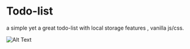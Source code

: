 # Todo-list

a simple yet a great todo-list with local storage features , vanilla js/css.


![Alt Text](https://media.giphy.com/media/hdiImFzbZIQp89VK0c/giphy.gif)

